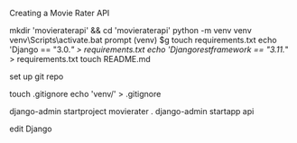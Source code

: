 Creating a Movie Rater API

mkdir 'movieraterapi' && cd 'movieraterapi'
python -m venv venv
venv\Scripts\activate.bat
prompt (venv) $g
touch requirements.txt
echo 'Django == "3.0.*" > requirements.txt
echo 'Djangorestframework == "3.11.*" > requirements.txt
touch README.md

set up git repo

touch .gitignore
echo 'venv/' > .gitignore

django-admin startproject movierater .
django-admin startapp api


edit Django
